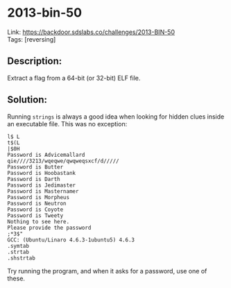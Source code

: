 2013-bin-50
===========

Link: https://backdoor.sdslabs.co/challenges/2013-BIN-50 \
Tags: [reversing]

Description:
------------

Extract a flag from a 64-bit (or 32-bit) ELF file.

Solution:
---------

Running `strings` is always a good idea when looking for hidden clues inside an executable file. This was no exception:

```
l$ L
t$(L
|$0H
Password is Advicemallard
qie////3213/wqeqwe/qwqweqsxcf/d/////
Password is Butter
Password is Hoobastank
Password is Darth
Password is Jedimaster
Password is Masternamer
Password is Morpheus
Password is Neutron
Password is Coyote
Password is Tweety
Nothing to see here.
Please provide the password
;*3$"
GCC: (Ubuntu/Linaro 4.6.3-1ubuntu5) 4.6.3
.symtab
.strtab
.shstrtab
```

Try running the program, and when it asks for a password, use one of these.
